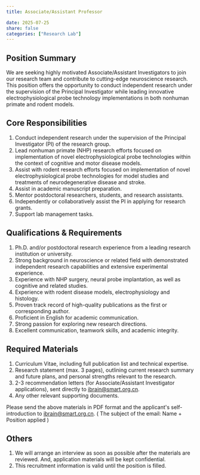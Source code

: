 ```yaml
---
title: Associate/Assistant Professor

date: 2025-07-25
share: false
categories: ["Research Lab"]
---
```

<!--more-->

## Position Summary
We are seeking highly motivated Associate/Assistant Investigators to join our research team and contribute to cutting-edge neuroscience research. This position offers the opportunity to conduct independent research under the supervision of the Principal Investigator while leading innovative electrophysiological probe technology implementations in both nonhuman primate and rodent models.

## Core Responsibilities
1. Conduct independent research under the supervision of the Principal Investigator (PI) of the research group.
2. Lead nonhuman primate (NHP) research efforts focused on implementation of novel electrophysiological probe technologies within the context of cognitive and motor disease models.
3. Assist with rodent research efforts focused on implementation of novel electrophysiological probe technologies for model studies and treatments of neurodegenerative disease and stroke.
4. Assist in academic manuscript preparation.
5. Mentor postdoctoral researchers, students, and research assistants.
6. Independently or collaboratively assist the PI in applying for research grants.
7. Support lab management tasks.

## Qualifications & Requirements
1. Ph.D. and/or postdoctoral research experience from a leading research institution or university.
2. Strong background in neuroscience or related field with demonstrated independent research capabilities and extensive experimental experience.
3. Experience with NHP surgery, neural probe implantation, as well as cognitive and related studies.
4. Experience with rodent disease models, electrophysiology and histology.
5. Proven track record of high-quality publications as the first or corresponding author.
6. Proficient in English for academic communication.
7. Strong passion for exploring new research directions.
8. Excellent communication, teamwork skills, and academic integrity.

## Required Materials
1. Curriculum Vitae, including full publication list and technical expertise.
2. Research statement (max. 3 pages), outlining current research summary and future plans, and personal strengths relevant to the research.
3. 2-3 recommendation letters (for Associate/Assistant Investigator applications), sent directly to ibrain@smart.org.cn.
4. Any other relevant supporting documents.

Please send the above materials in PDF format and the applicant's self-introduction to ibrain@smart.org.cn.
( The subject of the email: Name + Position applied )

## Others
1. We will arrange an interview as soon as possible after the materials are reviewed. And, application materials will be kept confidential.
2. This recruitment information is valid until the position is filled.